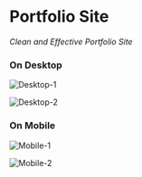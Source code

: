 # Portfolio Site

*Clean and Effective Portfolio Site*


### On Desktop

![Desktop-1](/view/images/desktop-portfolio.png)

![Desktop-2](/view/images/desktop-portfolio-2.png)


### On Mobile

![Mobile-1](/view/images/mobile-portfolio.png)

![Mobile-2](/view/images/mobile-portfolio-2.png)
